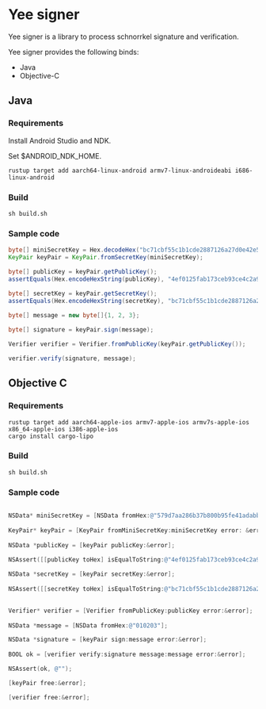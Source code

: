 # Yee signer

Yee signer is a library to process schnorrkel signature and verification.

Yee signer provides the following binds:

 - Java
 - Objective-C

## Java

### Requirements
Install Android Studio and NDK.

Set $ANDROID_NDK_HOME.

```
rustup target add aarch64-linux-android armv7-linux-androideabi i686-linux-android
```

### Build
```
sh build.sh
```

### Sample code
```java
byte[] miniSecretKey = Hex.decodeHex("bc71cbf55c1b1cde2887126a27d0e42e596ac7d96eea9ea4b413e5b906eb630ecd859d888ab8f09aa0ff3b1075e0c1629cd491433e00dfb07e5a154312cc7d9b");
KeyPair keyPair = KeyPair.fromSecretKey(miniSecretKey);

byte[] publicKey = keyPair.getPublicKey();
assertEquals(Hex.encodeHexString(publicKey), "4ef0125fab173ceb93ce4c2a97e6824396240101b9c7220e3fd63e3a2282cf20");

byte[] secretKey = keyPair.getSecretKey();
assertEquals(Hex.encodeHexString(secretKey), "bc71cbf55c1b1cde2887126a27d0e42e596ac7d96eea9ea4b413e5b906eb630ecd859d888ab8f09aa0ff3b1075e0c1629cd491433e00dfb07e5a154312cc7d9b");
    
byte[] message = new byte[]{1, 2, 3};

byte[] signature = keyPair.sign(message);

Verifier verifier = Verifier.fromPublicKey(keyPair.getPublicKey());

verifier.verify(signature, message);

```

## Objective C
 
### Requirements
```
rustup target add aarch64-apple-ios armv7-apple-ios armv7s-apple-ios x86_64-apple-ios i386-apple-ios
cargo install cargo-lipo
```

### Build
```
sh build.sh
```

### Sample code
```objective-c

NSData* miniSecretKey = [NSData fromHex:@"579d7aa286b37b800b95fe41adabbf0c2a577caf2854baeca98f8fb242ff43ae"];
    
KeyPair* keyPair = [KeyPair fromMiniSecretKey:miniSecretKey error: &error];
    
NSData *publicKey = [keyPair publicKey:&error];
    
NSAssert([[publicKey toHex] isEqualToString:@"4ef0125fab173ceb93ce4c2a97e6824396240101b9c7220e3fd63e3a2282cf20"], @"");

NSData *secretKey = [keyPair secretKey:&error];
        
NSAssert([[secretKey toHex] isEqualToString:@"bc71cbf55c1b1cde2887126a27d0e42e596ac7d96eea9ea4b413e5b906eb630ecd859d888ab8f09aa0ff3b1075e0c1629cd491433e00dfb07e5a154312cc7d9b"], @"");
    

Verifier* verifier = [Verifier fromPublicKey:publicKey error:&error];
    
NSData *message = [NSData fromHex:@"010203"];

NSData *signature = [keyPair sign:message error:&error];
    
BOOL ok = [verifier verify:signature message:message error:&error];

NSAssert(ok, @"");

[keyPair free:&error];

[verifier free:&error];

```